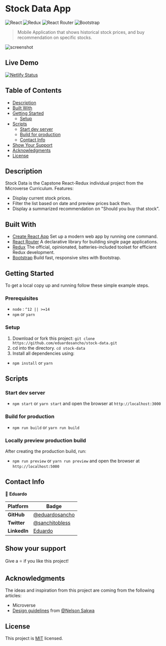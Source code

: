 # Stock Data App

![React](https://img.shields.io/badge/-React-61DAFB?logo=react&logoColor=white&style=for-the-badge)
![Redux](https://img.shields.io/badge/redux-%23593d88.svg?style=for-the-badge&logo=redux&logoColor=white)
![React Router](https://img.shields.io/badge/React_Router-CA4245?style=for-the-badge&logo=react-router&logoColor=white)
![Bootstrap](https://img.shields.io/badge/bootstrap-%23563D7C.svg?style=for-the-badge&logo=bootstrap&logoColor=white)

> Mobile Application that shows historical stock prices, and buy recommendation on specific stocks.

![screenshot](./public/assets/screenshot.png)

## Live Demo

[![Netlify Status](https://api.netlify.com/api/v1/badges/a87da86c-4b5b-4da9-aa99-b931a84e5afd/deploy-status)](https://sad-edison-40e613.netlify.app/)

## Table of Contents

- [Description](#description)
- [Built With](#built-with)
- [Getting Started](#getting-started)
  - [Setup](#setup)
- [Scripts](#scripts)
  - [Start dev server](#start-dev-server)
  - [Build for production](#Build-for-production)
  - [Contact Info](#contact-info)
- [Show Your Support](#how-your-support)
- [Acknowledgments](#acknowledgments)
- [License](#license)

## Description

Stock Data is the Capstone React-Redux individual project from the Microverse Curriculum.
Features:

- Display current stock prices.
- Filter the list based on date and preview prices back then.
- Display a summarized recommendation on "Should you buy that stock".

## Built With

- [Create React App](https://create-react-app.dev/) Set up a modern web app by running one command.
- [React Router](https://reactrouter.com/) A declarative library for building single page applications.
- [Redux](https://redux-toolkit.js.org/) The official, opinionated, batteries-included toolset for efficient Redux development.
- [Bootstrap](https://getbootstrap.com/) Build fast, responsive sites with Bootstrap.

## Getting Started

To get a local copy up and running follow these simple example steps.

### Prerequisites

- `node` : `^12 || >=14`
- `npm` or `yarn`

### Setup
 
1. Download or fork this project: ```git clone https://github.com/eduardosancho/stock-data.git```
2. cd into the directory. ```cd stock-data```
3. Install all dependencies using:

- `npm install` or `yarn`

## Scripts

### Start dev server

- `npm start` or `yarn start` and open the browser at `http://localhost:3000`

### Build for production

- `npm run build` or `yarn run build`

### Locally preview production build

After creating the production build, run:

- `npm run preview` or `yarn run preview` and open the browser at `http://localhost:5000`

## Contact Info

👤 **Eduardo**

 Platform | Badge |
 --- | --- |
 **GitHub**  | [@eduardosancho](https://github.com/eduardosancho)
 **Twitter** | [@sanchitobless](https://twitter.com/sanchitobless)
 **LinkedIn** | [Eduardo](https://www.linkedin.com/in/eduardo-sancho-solano/)

## Show your support

Give a ⭐️ if you like this project!

## Acknowledgments

The ideas and inspiration from this project are coming from the following articles:

- Microverse
- [Design guidelines](https://www.behance.net/gallery/31579789/Ballhead-App-(Free-PSDs)) from [@Nelson Sakwa](https://www.behance.net/sakwadesignstudio)


## License

This project is [MIT](./MIT.md) licensed.
